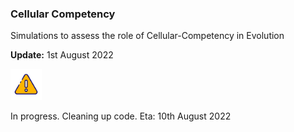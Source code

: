 ### Cellular Competency

Simulations to assess the role of Cellular-Competency in Evolution

**Update:** 1st August 2022

<img src='final_figures/caution_icon.png' alt='cautionicon' width="50"/>

In progress. Cleaning up code. Eta: 10th August 2022




